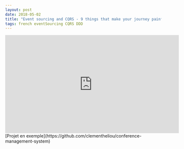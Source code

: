 ```yaml
---
layout: post
date: 2018-05-02
title: "Event sourcing and CQRS - 9 things that make your journey painful (french)"
tags: french eventSourcing CQRS DDD
---
```

<iframe width="560" height="315" src="https://www.youtube.com/embed/v1RdackDm60" frameborder="0" allow="autoplay; encrypted-media" allowfullscreen></iframe> [Projet en exemple](https://github.com/clementheliou/conference-management-system)
